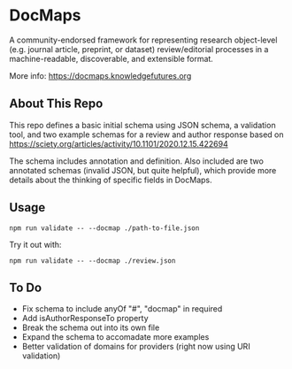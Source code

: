 # DocMaps

A community-endorsed framework for representing research object-level (e.g. journal article, preprint, or dataset) review/editorial processes in a machine-readable, discoverable, and extensible format.

More info: https://docmaps.knowledgefutures.org

## About This Repo

This repo defines a basic initial schema using JSON schema, a validation tool, and two example schemas for a review and author response based on https://sciety.org/articles/activity/10.1101/2020.12.15.422694

The schema includes annotation and definition. Also included are two annotated schemas (invalid JSON, but quite helpful), which provide more details about the thinking of specific fields in DocMaps.

## Usage

`npm run validate -- --docmap ./path-to-file.json`

Try it out with:

`npm run validate -- --docmap ./review.json`

## To Do

- Fix schema to include anyOf "#", "docmap" in required
- Add isAuthorResponseTo property
- Break the schema out into its own file
- Expand the schema to accomadate more examples
- Better validation of domains for providers (right now using URI validation)
